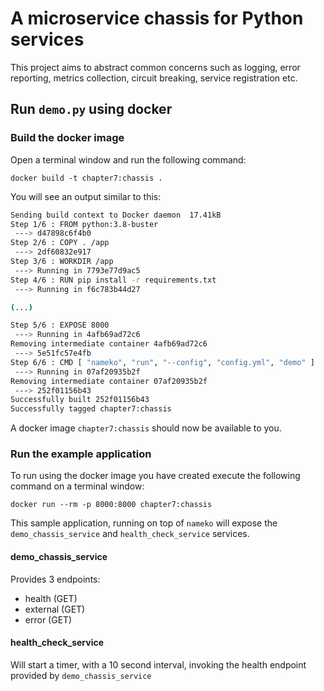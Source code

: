 A microservice chassis for Python services
==========================================

This project aims to abstract common concerns such as logging, error reporting,
metrics collection, circuit breaking, service registration etc.

## Run `demo.py` using docker

### Build the docker image

Open a terminal window and run the following command:

`docker build -t chapter7:chassis .`

You will see an output similar to this:

```bash
Sending build context to Docker daemon  17.41kB
Step 1/6 : FROM python:3.8-buster
 ---> d47898c6f4b0
Step 2/6 : COPY . /app
 ---> 2df60832e917
Step 3/6 : WORKDIR /app
 ---> Running in 7793e77d9ac5
Step 4/6 : RUN pip install -r requirements.txt
 ---> Running in f6c783b44d27

(...)

Step 5/6 : EXPOSE 8000
 ---> Running in 4afb69ad72c6
Removing intermediate container 4afb69ad72c6
 ---> 5e51fc57e4fb
Step 6/6 : CMD [ "nameko", "run", "--config", "config.yml", "demo" ]
 ---> Running in 07af20935b2f
Removing intermediate container 07af20935b2f
 ---> 252f01156b43
Successfully built 252f01156b43
Successfully tagged chapter7:chassis
```

A docker image `chapter7:chassis` should now be available to you.

### Run the example application

To run using the docker image you have created execute the following command on a terminal window:

 `docker run --rm -p 8000:8000 chapter7:chassis`

This sample application, running on top of `nameko` will expose the `demo_chassis_service` and `health_check_service` services.

#### demo_chassis_service

Provides 3 endpoints:

* health (GET)
* external (GET)
* error (GET)

#### health_check_service

Will start a timer, with a 10 second interval, invoking the health endpoint provided by `demo_chassis_service`
